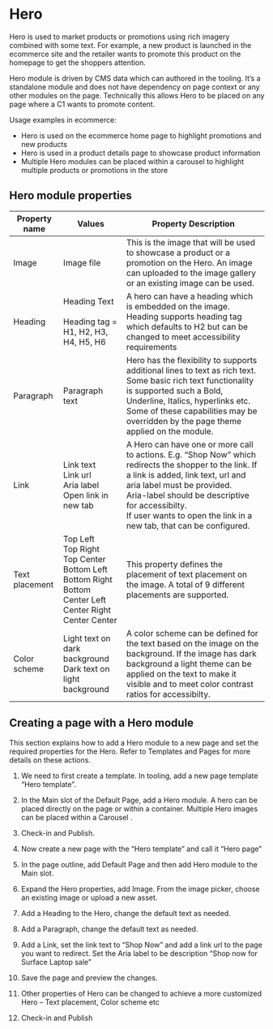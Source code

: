 # Hero

Hero is used to market products or promotions using rich imagery combined with some text. For example, a new product is launched in the ecommerce site and the retailer wants to promote this product on the homepage to get the shoppers attention. 

Hero module is driven by CMS data which can authored in the tooling. It’s a standalone module and does not have dependency on page context or any other modules on the page. Technically this allows Hero to be placed on any page where a C1 wants to promote content.

Usage examples in ecommerce:

- Hero is used on the ecommerce home page to highlight promotions and new products
- Hero is used in a product details page to showcase product information
- Multiple Hero modules can be placed within a carousel to highlight multiple products or promotions in the store

## Hero module properties

| Property name  | Values                                                       | Property Description                                         |
| -------------- | ------------------------------------------------------------ | ------------------------------------------------------------ |
| Image          | Image file                                                   | This is the image that will be used to showcase a product or a   promotion on the Hero. An image can uploaded to the image gallery or an   existing image can be used. |
| Heading        | Heading Text<br /><br />Heading tag = H1, H2, H3, H4, H5, H6 | A hero can have a heading which is embedded on the image. Heading   supports heading tag which defaults to H2 but can be changed to meet accessibility requirements |
| Paragraph      | Paragraph text                                   | Hero has the flexibility to supports additional lines to text as rich   text. Some basic rich text functionality is supported such a Bold, Underline, Italics, hyperlinks etc. Some of these capabilities may be overridden by the page   theme applied on the module. |
| Link           | Link text<br />Link url<br />Aria label<br />Open link in new tab | A Hero can have one or more call to actions. E.g. “Shop Now” which   redirects the shopper to the link. If a link is added, link text, url and aria label must be provided.<br />Aria-label should be descriptive for accessibilty.<br />If user wants to open the link in a new tab, that can be configured. |
| Text placement | Top Left<br />Top Right<br />Top Center<br />Bottom Left<br />Bottom Right<br />Bottom<br />Center Left<br />Center Right<br />Center Center | This property defines the placement of text placement on the image. A total of 9 different placements are supported.|
| Color scheme   | Light text on dark background<br />Dark text on light background | A color scheme can be defined for the text based on the image on the   background. If the image has dark background a light theme can be applied on the text to make it visible and to meet color contrast ratios for accessibilty. |

 

## Creating a page with a Hero module

This section explains how to add a Hero module to a new page and set the required properties for the Hero. Refer to Templates and Pages for more details on these actions.

1. We need to first create a template. In tooling, add a new page template “Hero template”.

2. In the Main slot of the Default Page, add a Hero module. A hero can be placed directly on the page or within a container<link>.  Multiple Hero images can be placed within a Carousel <link>. 

3. Check-in and Publish. 

4. Now create a new page with the “Hero template” and call it “Hero page”

5. In the page outline, add Default Page and then add Hero module to the Main slot.

6. Expand the Hero properties, add Image. From the image picker, choose an existing image or upload a new asset. 

7. Add a Heading to the Hero, change the default text as needed.

8. Add a Paragraph, change the default text as needed.

9. Add a Link, set the link text to “Shop Now” and add a link url to the page you want to redirect. Set the Aria label to be description “Shop now for Surface Laptop sale”

10. Save the page and preview the changes.

11. Other properties of Hero can be changed to achieve a more customized Hero – Text placement, Color scheme etc

12. Check-in and Publish
